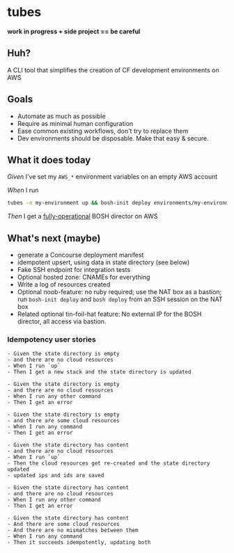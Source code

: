 # tubes

**work in progress + side project == be careful**

## Huh?
A CLI tool that simplifies the creation of CF development environments on AWS

## Goals
- Automate as much as possible
- Require as minimal human configuration
- Ease common existing workflows, don't try to replace them
- Dev environments should be disposable.  Make that easy & secure.

## What it does today

*Given* I've set my `AWS_*` environment variables on an empty AWS account

*When* I run 
 
 ```bash
 tubes -n my-environment up && bosh-init deploy environments/my-environment/director.yml
 ```

*Then* I get a [fully-operational](https://www.google.com/search?q=fully+operational&safe=active&source=lnms&tbm=isch) BOSH director on AWS

## What's next (maybe)
- generate a Concourse deployment manifest
- idempotent upsert, using data in state directory (see below)
- Fake SSH endpoint for integration tests
- Optional hosted zone: CNAMEs for everything
- Write a log of resources created
- Optional noob-feature: no ruby required; use the NAT box as a bastion; run `bosh-init deploy` and `bosh deploy` from an SSH session on the NAT box
- Related optional tin-foil-hat feature: No external IP for the BOSH director, all access via bastion.

### Idempotency user stories

```
- Given the state directory is empty
- and there are no cloud resources
- When I run `up`
- Then I get a new stack and the state directory is updated

- Given the state directory is empty
- and there are no cloud resources
- When I run any other command
- Then I get an error

- Given the state directory is empty
- and there are some cloud resources
- When I run any command
- Then I get an error

- Given the state directory has content
- and there are no cloud resources
- When I run `up`
- Then the cloud resources get re-created and the state directory updated
- updated ips and ids are saved

- Given the state directory has content
- and there are no cloud resources
- When I run any other command
- Then I get an error

- Given the state directory has content
- And there are some cloud resources
- And there are no mismatches between them
- When I run any command
- Then it succeeds idempotently, updating both
```
